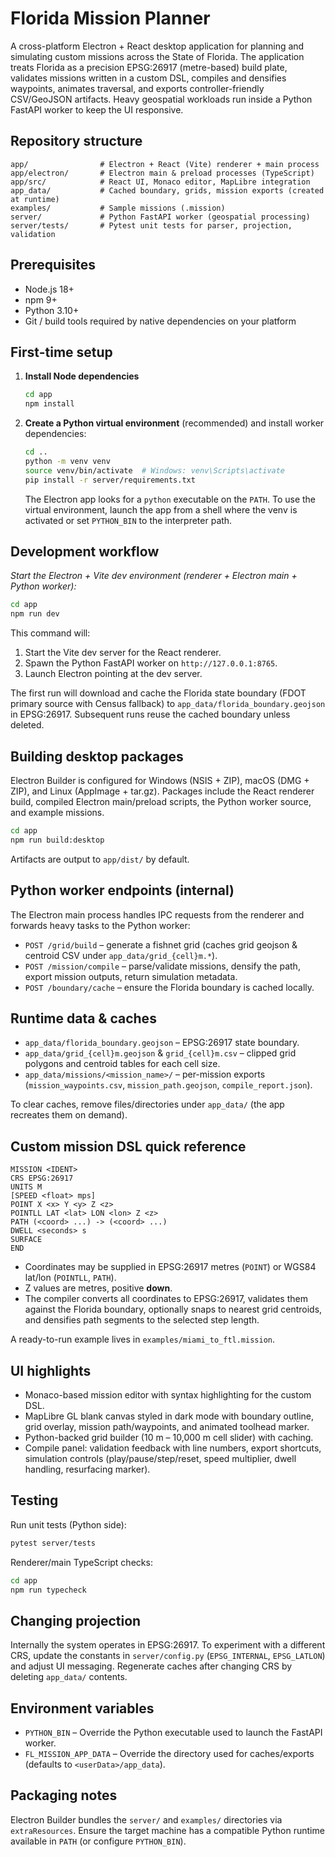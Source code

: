 # Florida Mission Planner

A cross-platform Electron + React desktop application for planning and simulating custom missions across the State of Florida. The application treats Florida as a precision EPSG:26917 (metre-based) build plate, validates missions written in a custom DSL, compiles and densifies waypoints, animates traversal, and exports controller-friendly CSV/GeoJSON artifacts. Heavy geospatial workloads run inside a Python FastAPI worker to keep the UI responsive.

## Repository structure

```
app/                # Electron + React (Vite) renderer + main process
app/electron/       # Electron main & preload processes (TypeScript)
app/src/            # React UI, Monaco editor, MapLibre integration
app_data/           # Cached boundary, grids, mission exports (created at runtime)
examples/           # Sample missions (.mission)
server/             # Python FastAPI worker (geospatial processing)
server/tests/       # Pytest unit tests for parser, projection, validation
```

## Prerequisites

* Node.js 18+
* npm 9+
* Python 3.10+
* Git / build tools required by native dependencies on your platform

## First-time setup

1. **Install Node dependencies**
   ```bash
   cd app
   npm install
   ```

2. **Create a Python virtual environment** (recommended) and install worker dependencies:
   ```bash
   cd ..
   python -m venv venv
   source venv/bin/activate  # Windows: venv\Scripts\activate
   pip install -r server/requirements.txt
   ```

   The Electron app looks for a `python` executable on the `PATH`. To use the virtual environment, launch the app from a shell where the venv is activated or set `PYTHON_BIN` to the interpreter path.

## Development workflow

*Start the Electron + Vite dev environment (renderer + Electron main + Python worker):*
```bash
cd app
npm run dev
```
This command will:
1. Start the Vite dev server for the React renderer.
2. Spawn the Python FastAPI worker on `http://127.0.0.1:8765`.
3. Launch Electron pointing at the dev server.

The first run will download and cache the Florida state boundary (FDOT primary source with Census fallback) to `app_data/florida_boundary.geojson` in EPSG:26917. Subsequent runs reuse the cached boundary unless deleted.

## Building desktop packages

Electron Builder is configured for Windows (NSIS + ZIP), macOS (DMG + ZIP), and Linux (AppImage + tar.gz). Packages include the React renderer build, compiled Electron main/preload scripts, the Python worker source, and example missions.

```bash
cd app
npm run build:desktop
```
Artifacts are output to `app/dist/` by default.

## Python worker endpoints (internal)

The Electron main process handles IPC requests from the renderer and forwards heavy tasks to the Python worker:

* `POST /grid/build` – generate a fishnet grid (caches grid geojson & centroid CSV under `app_data/grid_{cell}m.*`).
* `POST /mission/compile` – parse/validate missions, densify the path, export mission outputs, return simulation metadata.
* `POST /boundary/cache` – ensure the Florida boundary is cached locally.

## Runtime data & caches

* `app_data/florida_boundary.geojson` – EPSG:26917 state boundary.
* `app_data/grid_{cell}m.geojson` & `grid_{cell}m.csv` – clipped grid polygons and centroid tables for each cell size.
* `app_data/missions/<mission_name>/` – per-mission exports (`mission_waypoints.csv`, `mission_path.geojson`, `compile_report.json`).

To clear caches, remove files/directories under `app_data/` (the app recreates them on demand).

## Custom mission DSL quick reference

```
MISSION <IDENT>
CRS EPSG:26917
UNITS M
[SPEED <float> mps]
POINT X <x> Y <y> Z <z>
POINTLL LAT <lat> LON <lon> Z <z>
PATH (<coord> ...) -> (<coord> ...)
DWELL <seconds> s
SURFACE
END
```
* Coordinates may be supplied in EPSG:26917 metres (`POINT`) or WGS84 lat/lon (`POINTLL`, `PATH`).
* Z values are metres, positive **down**.
* The compiler converts all coordinates to EPSG:26917, validates them against the Florida boundary, optionally snaps to nearest grid centroids, and densifies path segments to the selected step length.

A ready-to-run example lives in `examples/miami_to_ftl.mission`.

## UI highlights

* Monaco-based mission editor with syntax highlighting for the custom DSL.
* MapLibre GL blank canvas styled in dark mode with boundary outline, grid overlay, mission path/waypoints, and animated toolhead marker.
* Python-backed grid builder (10 m – 10,000 m cell slider) with caching.
* Compile panel: validation feedback with line numbers, export shortcuts, simulation controls (play/pause/step/reset, speed multiplier, dwell handling, resurfacing marker).

## Testing

Run unit tests (Python side):
```bash
pytest server/tests
```

Renderer/main TypeScript checks:
```bash
cd app
npm run typecheck
```

## Changing projection

Internally the system operates in EPSG:26917. To experiment with a different CRS, update the constants in `server/config.py` (`EPSG_INTERNAL`, `EPSG_LATLON`) and adjust UI messaging. Regenerate caches after changing CRS by deleting `app_data/` contents.

## Environment variables

* `PYTHON_BIN` – Override the Python executable used to launch the FastAPI worker.
* `FL_MISSION_APP_DATA` – Override the directory used for caches/exports (defaults to `<userData>/app_data`).

## Packaging notes

Electron Builder bundles the `server/` and `examples/` directories via `extraResources`. Ensure the target machine has a compatible Python runtime available in `PATH` (or configure `PYTHON_BIN`).

